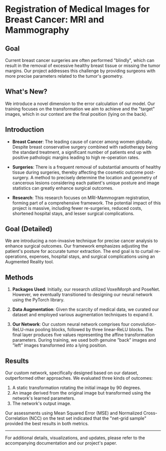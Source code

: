 # Registration of Medical Images for Breast Cancer: MRI and Mammography

## Goal
Current breast cancer surgeries are often performed "blindly", which can result in the removal of excessive healthy breast tissue or missing the tumor margins. Our project addresses this challenge by providing surgeons with more precise parameters related to the tumor's geometry.

## What's New?
We introduce a novel dimension to the error calculation of our model. Our training focuses on the transformation we aim to achieve and the "target" images, which in our context are the final position (lying on the back).

## Introduction
- **Breast Cancer**: The leading cause of cancer among women globally. Despite breast conservative surgery combined with radiotherapy being the standard treatment, a significant number of patients end up with positive pathologic margins leading to high re-operation rates.
  
- **Surgeries**: There is a frequent removal of substantial amounts of healthy tissue during surgeries, thereby affecting the cosmetic outcome post-surgery. A method to precisely determine the location and geometry of cancerous lesions considering each patient's unique posture and image statistics can greatly enhance surgical outcomes.
  
- **Research**: This research focuses on MRI-Mammogram registration, forming part of a comprehensive framework. The potential impact of this project is massive, including fewer re-surgeries, reduced costs, shortened hospital stays, and lesser surgical complications.

## Goal (Detailed)
We are introducing a non-invasive technique for precise cancer analysis to enhance surgical outcomes. Our framework emphasizes adjusting the patient's posture for accurate tumor extraction. The end goal is to curtail re-operations, expenses, hospital stays, and surgical complications using an Augmented Reality tool.

## Methods
1. **Packages Used**: Initially, our research utilized VoxelMorph and PoseNet. However, we eventually transitioned to designing our neural network using the PyTorch library.

2. **Data Augmentation**: Given the scarcity of medical data, we curated our dataset and employed various augmentation techniques to expand it.

3. **Our Network**: Our custom neural network comprises four convolution-ReLU-max pooling blocks, followed by three linear-ReLU blocks. The final layer produces five values representing the affine transformation parameters. During training, we used both genuine ”back” images and ”left” images transformed into a lying position.

## Results
Our custom network, specifically designed based on our dataset, outperformed other approaches. We evaluated three kinds of outcomes:

1. A static transformation rotating the initial image by 90 degrees.
2. An image derived from the original image but transformed using the network's learned parameters.
3. The network's output image.

Our assessments using Mean Squared Error (MSE) and Normalized Cross-Correlation (NCC) on the test set indicated that the "net-grid sample" provided the best results in both metrics.

---

For additional details, visualizations, and updates, please refer to the accompanying documentation and our project's paper.
